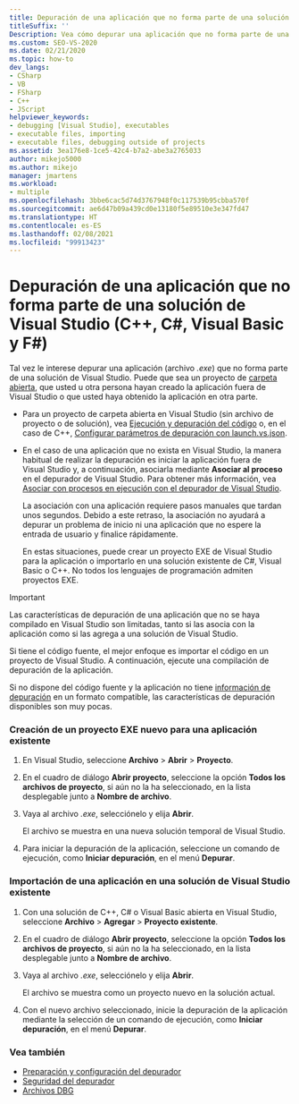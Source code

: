```yaml
---
title: Depuración de una aplicación que no forma parte de una solución de Visual Studio
titleSuffix: ''
Description: Vea cómo depurar una aplicación que no forma parte de una solución de Visual Studio. Es posible que pueda asociar el depurador de Visual Studio.
ms.custom: SEO-VS-2020
ms.date: 02/21/2020
ms.topic: how-to
dev_langs:
- CSharp
- VB
- FSharp
- C++
- JScript
helpviewer_keywords:
- debugging [Visual Studio], executables
- executable files, importing
- executable files, debugging outside of projects
ms.assetid: 3ea176e8-1ce5-42c4-b7a2-abe3a2765033
author: mikejo5000
ms.author: mikejo
manager: jmartens
ms.workload:
- multiple
ms.openlocfilehash: 3bbe6cac5d74d3767948f0c117539b95cbba570f
ms.sourcegitcommit: ae6d47b09a439cd0e13180f5e89510e3e347fd47
ms.translationtype: HT
ms.contentlocale: es-ES
ms.lasthandoff: 02/08/2021
ms.locfileid: "99913423"
---
```

# <a name="debug-an-app-that-isnt-part-of-a-visual-studio-solution-c-c-visual-basic-f"></a>Depuración de una aplicación que no forma parte de una solución de Visual Studio (C++, C#, Visual Basic y F#)

Tal vez le interese depurar una aplicación (archivo *.exe*) que no forma parte de una solución de Visual Studio. Puede que sea un proyecto de [carpeta abierta](../ide/develop-code-in-visual-studio-without-projects-or-solutions.md), que usted u otra persona hayan creado la aplicación fuera de Visual Studio o que usted haya obtenido la aplicación en otra parte.

- Para un proyecto de carpeta abierta en Visual Studio (sin archivo de proyecto o de solución), vea [Ejecución y depuración del código](../ide/develop-code-in-visual-studio-without-projects-or-solutions.md#run-and-debug-your-code) o, en el caso de C++, [Configurar parámetros de depuración con launch.vs.json](/cpp/build/open-folder-projects-cpp#configure-debugging-parameters-with-launchvsjson).

- En el caso de una aplicación que no exista en Visual Studio, la manera habitual de realizar la depuración es iniciar la aplicación fuera de Visual Studio y, a continuación, asociarla mediante **Asociar al proceso** en el depurador de Visual Studio. Para obtener más información, vea [Asociar con procesos en ejecución con el depurador de Visual Studio](../debugger/attach-to-running-processes-with-the-visual-studio-debugger.md).

   La asociación con una aplicación requiere pasos manuales que tardan unos segundos. Debido a este retraso, la asociación no ayudará a depurar un problema de inicio ni una aplicación que no espere la entrada de usuario y finalice rápidamente.

   En estas situaciones, puede crear un proyecto EXE de Visual Studio para la aplicación o importarlo en una solución existente de C#, Visual Basic o C++. No todos los lenguajes de programación admiten proyectos EXE.

>[!IMPORTANT]
>Las características de depuración de una aplicación que no se haya compilado en Visual Studio son limitadas, tanto si las asocia con la aplicación como si las agrega a una solución de Visual Studio.
>
>Si tiene el código fuente, el mejor enfoque es importar el código en un proyecto de Visual Studio. A continuación, ejecute una compilación de depuración de la aplicación.
>
>Si no dispone del código fuente y la aplicación no tiene [información de depuración](../debugger/how-to-set-debug-and-release-configurations.md) en un formato compatible, las características de depuración disponibles son muy pocas.

### <a name="to-create-a-new-exe-project-for-an-existing-app"></a>Creación de un proyecto EXE nuevo para una aplicación existente

1. En Visual Studio, seleccione **Archivo** > **Abrir** > **Proyecto**.

1. En el cuadro de diálogo **Abrir proyecto**, seleccione la opción **Todos los archivos de proyecto**, si aún no la ha seleccionado, en la lista desplegable junto a **Nombre de archivo**.

1. Vaya al archivo *.exe*, selecciónelo y elija **Abrir**.

   El archivo se muestra en una nueva solución temporal de Visual Studio.

1. Para iniciar la depuración de la aplicación, seleccione un comando de ejecución, como **Iniciar depuración**, en el menú **Depurar**.

### <a name="to-import-an-app-into-an-existing-visual-studio-solution"></a>Importación de una aplicación en una solución de Visual Studio existente

1. Con una solución de C++, C# o Visual Basic abierta en Visual Studio, seleccione **Archivo** > **Agregar** > **Proyecto existente**.

1. En el cuadro de diálogo **Abrir proyecto**, seleccione la opción **Todos los archivos de proyecto**, si aún no la ha seleccionado, en la lista desplegable junto a **Nombre de archivo**.

1. Vaya al archivo *.exe*, selecciónelo y elija **Abrir**.

   El archivo se muestra como un proyecto nuevo en la solución actual.

1. Con el nuevo archivo seleccionado, inicie la depuración de la aplicación mediante la selección de un comando de ejecución, como **Iniciar depuración**, en el menú **Depurar**.

### <a name="see-also"></a>Vea también
- [Preparación y configuración del depurador](../debugger/debugger-settings-and-preparation.md)
- [Seguridad del depurador](../debugger/debugger-security.md)
- [Archivos DBG](/previous-versions/visualstudio/visual-studio-2010/da528y14(v=vs.100))